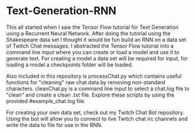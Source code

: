 # Text-Generation-RNN

This all started when I saw the Tensor Flow tutorial for Text Generation using a Recurrent Neural Network.  After doing the tutorial using the Shakespeare data set I thought it would be fun build an RNN on a data set of Twitch Chat messages.  I abstracted the Tensor Flow tutorial into a command line input where you can create or load a model and use it to generate text.  For creating a model a data set will be required for input, for loading a model a checkpoints folder will be loaded.


Also included in this repository is processChat.py which contains useful functions for "cleaning" raw chat data by removing non-standard characters.  cleanChat.py is a command line input to select a chat.log file to "clean" and create a clean .txt file.  Explore these scripts by using the provided #example_chat.log file.


For creating your own data set, check out my Twitch Chat Bot repository.  Using the bot will allow you to connect to live Twitch chat irc channels and write the data to file for use in the RNN.
